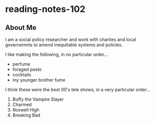 # reading-notes-102  
## About Me  
I am a social policy researcher and work with charites and local governemnts to amend inequitable systems and policies.

I like making the following, in no particular order...
- perfume
- foraged pesto
- cocktails
- my younger brother fume

I think these were the best 00's tele shows, in a very particular order...
1. Buffy the Vampire Slayer
2. Charmed
3. Roswell High
4. Breaking Bad
